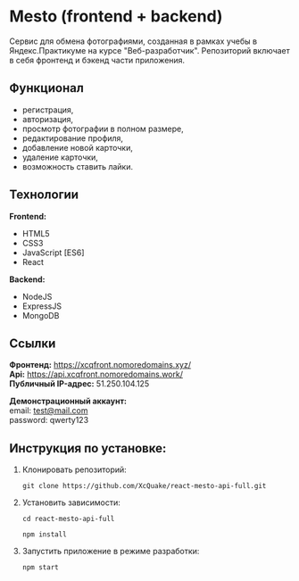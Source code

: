 # Mesto (frontend + backend)

Сервис для обмена фотографиями, созданная в рамках учебы в Яндекс.Практикуме на курсе "Веб-разработчик".
Репозиторий включает в себя фронтенд и бэкенд части приложения.

## Функционал

- регистрация,
- авторизация,
- просмотр фотографии в полном размере,
- редактирование профиля,
- добавление новой карточки,
- удаление карточки,
- возможность ставить лайки.

## Технологии

**Frontend:**

- HTML5
- CSS3
- JavaScript [ES6]
- React

**Backend:**

- NodeJS
- ExpressJS
- MongoDB

## Ссылки

**Фронтенд:** https://xcqfront.nomoredomains.xyz/  
**Api:** https://api.xcqfront.nomoredomains.work/  
**Публичный IP-адрес:** 51.250.104.125  
        
**Демонстрационный аккаунт:**   
email: test@mail.com    
password: qwerty123     

## Инструкция по установке:

1.  Клонировать репозиторий:

        git clone https://github.com/XcQuake/react-mesto-api-full.git

2.  Установить зависимости:

        cd react-mesto-api-full

        npm install

3.  Запустить приложение в режиме разработки:

        npm start

